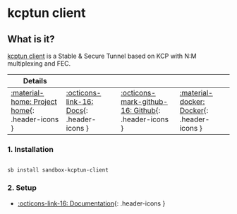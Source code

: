 # kcptun client

## What is it?

[kcptun client](https://github.com/xtaci/kcptun) is a Stable & Secure Tunnel based on KCP with N:M multiplexing and FEC.

| Details     |             |             |             |
|-------------|-------------|-------------|-------------|
| [:material-home: Project home](https://github.com/xtaci/kcptun){: .header-icons } | [:octicons-link-16: Docs](https://github.com/xtaci/kcptun){: .header-icons } | [:octicons-mark-github-16: Github](https://github.com/xtaci/kcptun){: .header-icons } | [:material-docker: Docker](https://hub.docker.com/r/horjulf/kcptun){: .header-icons }|

### 1. Installation

``` shell

sb install sandbox-kcptun-client

```

### 2. Setup

- [:octicons-link-16: Documentation](https://github.com/xtaci/kcptun){: .header-icons }
